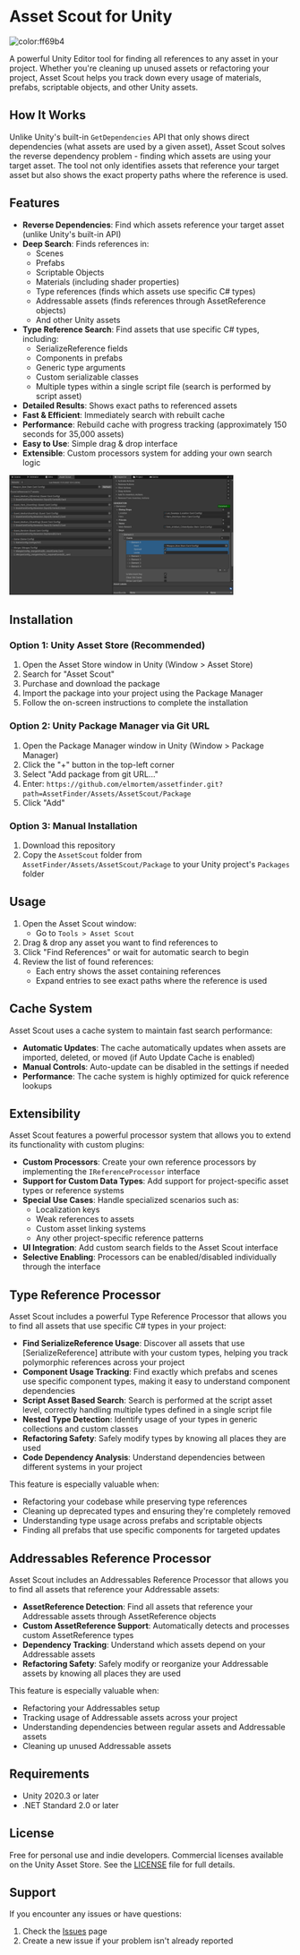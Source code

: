 # Asset Scout for Unity

![color:ff69b4](https://img.shields.io/badge/Unity-2022.3.x-red)

A powerful Unity Editor tool for finding all references to any asset in your project. Whether you're cleaning up unused assets or refactoring your project, Asset Scout helps you track down every usage of materials, prefabs, scriptable objects, and other Unity assets.

## How It Works

Unlike Unity's built-in `GetDependencies` API that only shows direct dependencies (what assets are used by a given asset), Asset Scout solves the reverse dependency problem - finding which assets are using your target asset. The tool not only identifies assets that reference your target asset but also shows the exact property paths where the reference is used.

## Features

- **Reverse Dependencies**: Find which assets reference your target asset (unlike Unity's built-in API)
- **Deep Search**: Finds references in:
  - Scenes
  - Prefabs
  - Scriptable Objects
  - Materials (including shader properties)
  - Type references (finds which assets use specific C# types)
  - Addressable assets (finds references through AssetReference objects)
  - And other Unity assets
- **Type Reference Search**: Find assets that use specific C# types, including:
  - SerializeReference fields
  - Components in prefabs
  - Generic type arguments
  - Custom serializable classes
  - Multiple types within a single script file (search is performed by script asset)
- **Detailed Results**: Shows exact paths to referenced assets
- **Fast & Efficient**: Immediately search with rebuilt cache
- **Performance**: Rebuild cache with progress tracking (approximately 150 seconds for 35,000 assets)
- **Easy to Use**: Simple drag & drop interface
- **Extensible**: Custom processors system for adding your own search logic

<img src="Images/screenshot0.png" width="400">

## Installation

### Option 1: Unity Asset Store (Recommended)
1. Open the Asset Store window in Unity (Window > Asset Store)
2. Search for "Asset Scout"
3. Purchase and download the package
4. Import the package into your project using the Package Manager
5. Follow the on-screen instructions to complete the installation

### Option 2: Unity Package Manager via Git URL
1. Open the Package Manager window in Unity (Window > Package Manager)
2. Click the "+" button in the top-left corner
3. Select "Add package from git URL..."
4. Enter: `https://github.com/elmortem/assetfinder.git?path=AssetFinder/Assets/AssetScout/Package`
5. Click "Add"

### Option 3: Manual Installation
1. Download this repository
2. Copy the `AssetScout` folder from `AssetFinder/Assets/AssetScout/Package` to your Unity project's `Packages` folder

## Usage

1. Open the Asset Scout window:
   - Go to `Tools > Asset Scout`
2. Drag & drop any asset you want to find references to
3. Click "Find References" or wait for automatic search to begin
4. Review the list of found references:
   - Each entry shows the asset containing references
   - Expand entries to see exact paths where the reference is used

## Cache System

Asset Scout uses a cache system to maintain fast search performance:

- **Automatic Updates**: The cache automatically updates when assets are imported, deleted, or moved (if Auto Update Cache is enabled)
- **Manual Controls**: Auto-update can be disabled in the settings if needed
- **Performance**: The cache system is highly optimized for quick reference lookups

## Extensibility

Asset Scout features a powerful processor system that allows you to extend its functionality with custom plugins:

- **Custom Processors**: Create your own reference processors by implementing the `IReferenceProcessor` interface
- **Support for Custom Data Types**: Add support for project-specific asset types or reference systems
- **Special Use Cases**: Handle specialized scenarios such as:
  - Localization keys
  - Weak references to assets
  - Custom asset linking systems
  - Any other project-specific reference patterns
- **UI Integration**: Add custom search fields to the Asset Scout interface
- **Selective Enabling**: Processors can be enabled/disabled individually through the interface

## Type Reference Processor

Asset Scout includes a powerful Type Reference Processor that allows you to find all assets that use specific C# types in your project:

- **Find SerializeReference Usage**: Discover all assets that use [SerializeReference] attribute with your custom types, helping you track polymorphic references across your project
- **Component Usage Tracking**: Find exactly which prefabs and scenes use specific component types, making it easy to understand component dependencies
- **Script Asset Based Search**: Search is performed at the script asset level, correctly handling multiple types defined in a single script file
- **Nested Type Detection**: Identify usage of your types in generic collections and custom classes
- **Refactoring Safety**: Safely modify types by knowing all places they are used
- **Code Dependency Analysis**: Understand dependencies between different systems in your project

This feature is especially valuable when:
- Refactoring your codebase while preserving type references
- Cleaning up deprecated types and ensuring they're completely removed
- Understanding type usage across prefabs and scriptable objects
- Finding all prefabs that use specific components for targeted updates

## Addressables Reference Processor

Asset Scout includes an Addressables Reference Processor that allows you to find all assets that reference your Addressable assets:

- **AssetReference Detection**: Find all assets that reference your Addressable assets through AssetReference objects
- **Custom AssetReference Support**: Automatically detects and processes custom AssetReference types
- **Dependency Tracking**: Understand which assets depend on your Addressable assets
- **Refactoring Safety**: Safely modify or reorganize your Addressable assets by knowing all places they are used

This feature is especially valuable when:
- Refactoring your Addressables setup
- Tracking usage of Addressable assets across your project
- Understanding dependencies between regular assets and Addressable assets
- Cleaning up unused Addressable assets

## Requirements

- Unity 2020.3 or later
- .NET Standard 2.0 or later

## License

Free for personal use and indie developers. Commercial licenses available on the Unity Asset Store.
See the [LICENSE](LICENSE) file for full details.

## Support

If you encounter any issues or have questions:
1. Check the [Issues](https://github.com/elmortem/assetfinder/issues) page
2. Create a new issue if your problem isn't already reported
